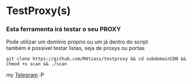 # TestProxy(s)

<h3>Esta ferramenta irá testar o seu PROXY</h3>
<p>Pode utilizar um domínio próprio ou um já dentro do script
</br>também é possivel testar listas, seja de proxys ou portas</p>
<code>git clone https://github.com/M4tiass/testproxy && cd subdomainCDN && chmod +x scan && ./scan</code>
</br>
<p>my <a href="https://t.me/medroso">Telegram</a> :P</p>
